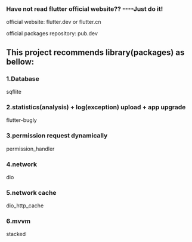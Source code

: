 ### Have not read flutter official website??  ----Just do it!

official website: flutter.dev or flutter.cn

official packages repository: pub.dev




## This project recommends library(packages) as bellow:


### 1.Database

sqflite

### 2.statistics(analysis) + log(exception) upload + app upgrade

flutter-bugly

### 3.permission request dynamically

permission_handler

### 4.network

dio

### 5.network cache

dio_http_cache

### 6.mvvm

stacked

